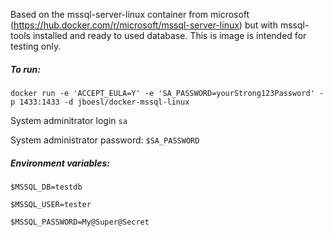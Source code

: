
Based on the mssql-server-linux container from microsoft (https://hub.docker.com/r/microsoft/mssql-server-linux) but with mssql-tools installed and ready to used database.
This is image is intended for testing only.

##### To run:

`docker run -e 'ACCEPT_EULA=Y' -e 'SA_PASSWORD=yourStrong123Password' -p 1433:1433 -d jboesl/docker-mssql-linux`

System adminitrator login `sa`

System administrator password: `$SA_PASSWORD`

##### Environment variables:

`$MSSQL_DB=testdb`

`$MSSQL_USER=tester`

`$MSSQL_PASSWORD=My@Super@Secret`